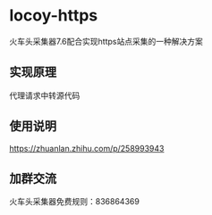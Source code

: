 # locoy-https
火车头采集器7.6配合实现https站点采集的一种解决方案
## 实现原理
代理请求中转源代码
## 使用说明
https://zhuanlan.zhihu.com/p/258993943
## 加群交流
火车头采集器免费规则：836864369